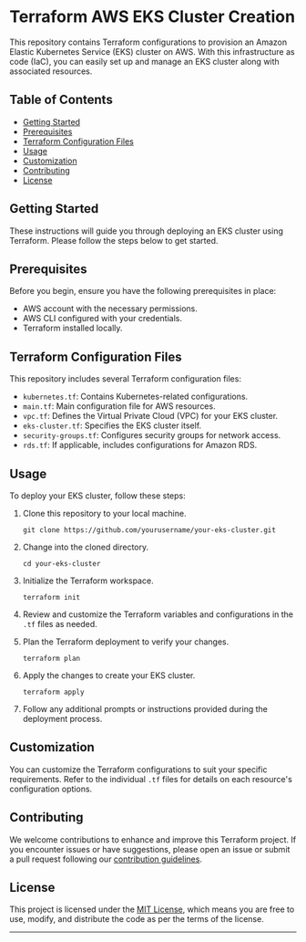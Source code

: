 # Terraform AWS EKS Cluster Creation

This repository contains Terraform configurations to provision an Amazon Elastic Kubernetes Service (EKS) cluster on AWS. With this infrastructure as code (IaC), you can easily set up and manage an EKS cluster along with associated resources.

## Table of Contents

- [Getting Started](#getting-started)
- [Prerequisites](#prerequisites)
- [Terraform Configuration Files](#terraform-configuration-files)
- [Usage](#usage)
- [Customization](#customization)
- [Contributing](#contributing)
- [License](#license)

## Getting Started

These instructions will guide you through deploying an EKS cluster using Terraform. Please follow the steps below to get started.

## Prerequisites

Before you begin, ensure you have the following prerequisites in place:

- AWS account with the necessary permissions.
- AWS CLI configured with your credentials.
- Terraform installed locally.

## Terraform Configuration Files

This repository includes several Terraform configuration files:

- `kubernetes.tf`: Contains Kubernetes-related configurations.
- `main.tf`: Main configuration file for AWS resources.
- `vpc.tf`: Defines the Virtual Private Cloud (VPC) for your EKS cluster.
- `eks-cluster.tf`: Specifies the EKS cluster itself.
- `security-groups.tf`: Configures security groups for network access.
- `rds.tf`: If applicable, includes configurations for Amazon RDS.

## Usage

To deploy your EKS cluster, follow these steps:

1. Clone this repository to your local machine.
   ```
   git clone https://github.com/yourusername/your-eks-cluster.git
   ```

2. Change into the cloned directory.
   ```
   cd your-eks-cluster
   ```

3. Initialize the Terraform workspace.
   ```
   terraform init
   ```

4. Review and customize the Terraform variables and configurations in the `.tf` files as needed.

5. Plan the Terraform deployment to verify your changes.
   ```
   terraform plan
   ```

6. Apply the changes to create your EKS cluster.
   ```
   terraform apply
   ```

7. Follow any additional prompts or instructions provided during the deployment process.

## Customization

You can customize the Terraform configurations to suit your specific requirements. Refer to the individual `.tf` files for details on each resource's configuration options.

## Contributing

We welcome contributions to enhance and improve this Terraform project. If you encounter issues or have suggestions, please open an issue or submit a pull request following our [contribution guidelines](CONTRIBUTING.md).

## License

This project is licensed under the [MIT License](LICENSE), which means you are free to use, modify, and distribute the code as per the terms of the license.

---
